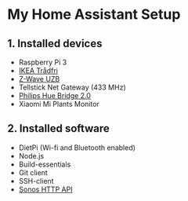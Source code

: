 # My Home Assistant Setup #


## 1. Installed devices
- Raspberry Pi 3
- [IKEA Trådfri](http://www.ikea.com/us/en/catalog/products/00337813/)
- [Z-Wave UZB](http://z-wave.me/index.php?id=28)
- Tellstick Net Gateway (433 MHz)
- [Philips Hue Bridge 2.0](http://www2.meethue.com/en-us/productdetail/philips-hue-bridge)
- Xiaomi Mi Plants Monitor

## 2. Installed software
- DietPi (Wi-fi and Bluetooth enabled)
- Node.js
- Build-essentials
- Git client
- SSH-client
- [Sonos HTTP API](http://jishi.github.io/node-sonos-http-api/)

